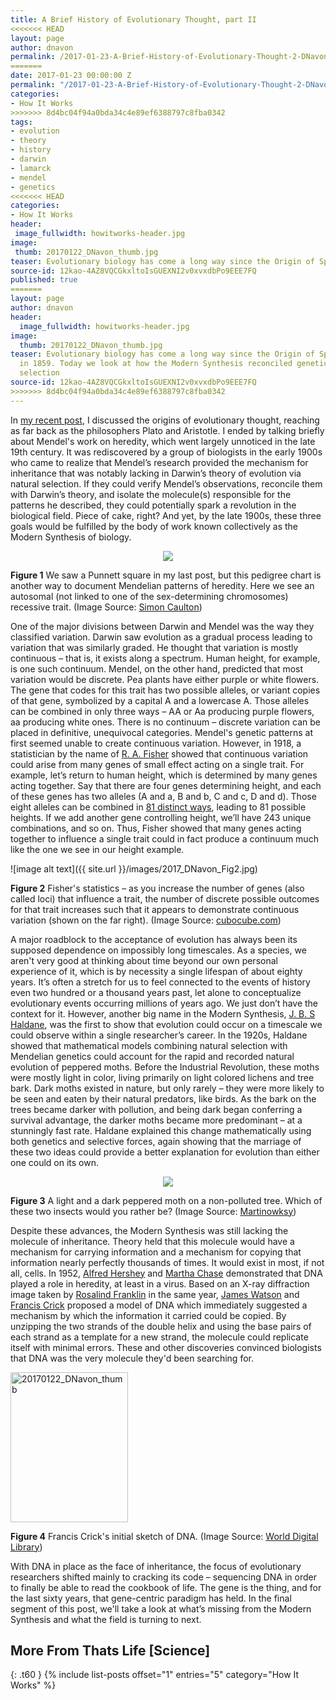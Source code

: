 ```yaml
---
title: A Brief History of Evolutionary Thought, part II
<<<<<<< HEAD
layout: page
author: dnavon
permalink: /2017-01-23-A-Brief-History-of-Evolutionary-Thought-2-DNavon/
=======
date: 2017-01-23 00:00:00 Z
permalink: "/2017-01-23-A-Brief-History-of-Evolutionary-Thought-2-DNavon/"
categories:
- How It Works
>>>>>>> 8d4bc04f94a0bda34c4e89ef6388797c8fba0342
tags:
- evolution
- theory
- history
- darwin
- lamarck
- mendel
- genetics
<<<<<<< HEAD
categories:
- How It Works
header:
 image_fullwidth: howitworks-header.jpg
image:
 thumb: 20170122_DNavon_thumb.jpg
teaser: Evolutionary biology has come a long way since the Origin of Species was published in 1859. Today we look at how the Modern Synthesis reconciled genetics and natural selection
source-id: 12kao-4AZ8VQCGkxltoIsGUEXNI2v0xvxdbPo9EEE7FQ
published: true
=======
layout: page
author: dnavon
header:
  image_fullwidth: howitworks-header.jpg
image:
  thumb: 20170122_DNavon_thumb.jpg
teaser: Evolutionary biology has come a long way since the Origin of Species was published
  in 1859. Today we look at how the Modern Synthesis reconciled genetics and natural
  selection
source-id: 12kao-4AZ8VQCGkxltoIsGUEXNI2v0xvxdbPo9EEE7FQ
>>>>>>> 8d4bc04f94a0bda34c4e89ef6388797c8fba0342
---
```


In [my recent post](http://thatslifesci.com.s3-website-us-east-1.amazonaws.com/2016-10-20-a-brief-history-of-evolutionary-thought-i-dnavon/), I discussed the origins of evolutionary thought, reaching as far back as the philosophers Plato and Aristotle.  I ended by talking briefly about Mendel's work on heredity, which went largely unnoticed in the late 19th century.  It was rediscovered by a group of biologists in the early 1900s who came to realize that Mendel’s research provided the mechanism for inheritance that was notably lacking in Darwin’s theory of evolution via natural selection. If they could verify Mendel’s observations, reconcile them with Darwin’s theory, and isolate the molecule(s) responsible for the patterns he described, they could potentially spark a revolution in the biological field.  Piece of cake, right?  And yet, by the late 1900s, these three goals would be fulfilled by the body of work known collectively as the Modern Synthesis of biology. 

<div style="text-align:center"><img src ="https://upload.wikimedia.org/wikipedia/commons/5/5d/Autosomal_recessive.png"/></div>

**Figure 1** We saw a Punnett square in my last post, but this pedigree chart is another way to document Mendelian patterns of heredity.  Here we see an autosomal (not linked to one of the sex-determining chromosomes) recessive trait.  (Image Source: [Simon Caulton](https://commons.wikimedia.org/wiki/File:Autosomal_recessive.png))

One of the major divisions between Darwin and Mendel was the way they classified variation.  Darwin saw evolution as a gradual process leading to variation that was similarly graded.  He thought that variation is mostly continuous – that is, it exists along a spectrum.  Human height, for example, is one such continuum.  Mendel, on the other hand, predicted that most variation would be discrete.  Pea plants have either purple or white flowers.  The gene that codes for this trait has two possible alleles, or variant copies of that gene, symbolized by a capital A and a lowercase A.  Those alleles can be combined in only three ways – AA or Aa producing purple flowers, aa producing white ones. There is no continuum – discrete variation can be placed in definitive, unequivocal categories.  Mendel's genetic patterns at first seemed unable to create continuous variation.  However, in 1918, a statistician by the name of [R. A. Fisher](https://www.britannica.com/biography/Ronald-Aylmer-Fisher) showed that continuous variation could arise from many genes of small effect acting on a single trait.  For example, let’s return to human height, which is determined by many genes acting together.  Say that there are four genes determining height, and each of these genes has two alleles (A and a, B and b, C and c, D and d).  Those eight alleles can be combined in [81 distinct ways](http://scienceprimer.com/punnett-square-calculator), leading to 81 possible heights.  If we add another gene controlling height, we’ll have 243 unique combinations, and so on.  Thus, Fisher showed that many genes acting together to influence a single trait could in fact produce a continuum much like the one we see in our height example.

![image alt text]({{ site.url }}/images/2017_DNavon_Fig2.jpg)

**Figure 2** Fisher's statistics – as you increase the number of genes (also called loci) that influence a trait, the number of discrete possible outcomes for that trait increases such that it appears to demonstrate continuous variation (shown on the far right). (Image Source: [cubocube.com](http://www.cubocube.com/dashboard.php?a=1188&b=1296&c=103))

A major roadblock to the acceptance of evolution has always been its supposed dependence on impossibly long timescales.  As a species, we aren't very good at thinking about time beyond our own personal experience of it, which is by necessity a single lifespan of about eighty years.  It’s often a stretch for us to feel connected to the events of history even two hundred or a thousand years past, let alone to conceptualize evolutionary events occurring millions of years ago.  We just don’t have the context for it.  However, another big name in the Modern Synthesis, [J. B. S Haldane](https://www.britannica.com/biography/J-B-S-Haldane), was the first to show that evolution could occur on a timescale we could observe within a single researcher’s career.  In the 1920s, Haldane showed that mathematical models combining natural selection with Mendelian genetics could account for the rapid and recorded natural evolution of peppered moths.  Before the Industrial Revolution, these moths were mostly light in color, living primarily on light colored lichens and tree bark.  Dark moths existed in nature, but only rarely – they were more likely to be seen and eaten by their natural predators, like birds.  As the bark on the trees became darker with pollution, and being dark began conferring a survival advantage, the darker moths became more predominant – at a stunningly fast rate.  Haldane explained this change mathematically using both genetics and selective forces, again showing that the marriage of these two ideas could provide a better explanation for evolution than either one could on its own.  

<div style="text-align:center"><img src ="https://upload.wikimedia.org/wikipedia/commons/b/b7/Lichte_en_zwarte_versie_berkenspanner.jpg"/></div>

**Figure 3** A light and a dark peppered moth on a non-polluted tree.  Which of these two insects would you rather be?  (Image Source: [Martinowksy](https://en.wikipedia.org/wiki/Peppered_moth_evolution#/media/File:Lichte_en_zwarte_versie_berkenspanner.jpg))

Despite these advances, the Modern Synthesis was still lacking the molecule of inheritance.  Theory held that this molecule would have a mechanism for carrying information and a mechanism for copying that information nearly perfectly thousands of times.  It would exist in most, if not all, cells.  In 1952, [Alfred Hershey](http://www.nobelprize.org/nobel_prizes/medicine/laureates/1969/hershey-bio.html) and [Martha Chase](http://www.encyclopedia.com/doc/1G2-3409800122.html) demonstrated that DNA played a role in heredity, at least in a virus.  Based on an X-ray diffraction image taken by [Rosalind Franklin](http://www.biography.com/people/rosalind-franklin-9301344) in the same year, [James Watson](http://www.dnaftb.org/19/bio.html) and [Francis Crick](http://www.dnaftb.org/19/bio-2.html) proposed a model of DNA which immediately suggested a mechanism by which the information it carried could be copied.  By unzipping the two strands of the double helix and using the base pairs of each strand as a template for a new strand, the molecule could replicate itself with minimal errors.  These and other discoveries convinced biologists that DNA was the very molecule they'd been searching for.  

<a data-flickr-embed="true"  href="https://www.flickr.com/photos/139839751@N06/31655273013/in/dateposted-friend/" title="20170122_DNavon_thumb"><img src="https://c1.staticflickr.com/1/375/31655273013_042b84f1d9_m.jpg" width="188" height="240" alt="20170122_DNavon_thumb"></a><script async src="//embedr.flickr.com/assets/client-code.js" charset="utf-8"></script>

**Figure 4** Francis Crick's initial sketch of DNA.  (Image Source: [World Digital Library](https://www.wdl.org/en/item/3252/))

With DNA in place as the face of inheritance, the focus of evolutionary researchers shifted mainly to cracking its code – sequencing DNA in order to finally be able to read the cookbook of life.  The gene is the thing, and for the last sixty years, that gene-centric paradigm has held.  In the final segment of this post, we'll take a look at what’s missing from the Modern Synthesis and what the field is turning to next. 


## More From Thats Life [Science]
{: .t60 }
{% include list-posts offset="1" entries="5" category="How It Works" %}
